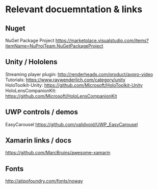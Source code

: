 # Relevant docuemntation & links

## Nuget
NuGet Package Project https://marketplace.visualstudio.com/items?itemName=NuProjTeam.NuGetPackageProject

## Unity / Hololens
Streaming player plugin: http://renderheads.com/product/avpro-video  
Tutorials: https://www.raywenderlich.com/category/unity  
HoloToolkit-Unity: https://github.com/Microsoft/HoloToolkit-Unity  
HoloLensCompanionKit: https://github.com/Microsoft/HoloLensCompanionKit  

## UWP controls / demos
EasyCarousel https://github.com/validvoid/UWP_EasyCarousel

## Xamarin links / docs
https://github.com/MarcBruins/awesome-xamarin

## Fonts
http://atipofoundry.com/fonts/noway

